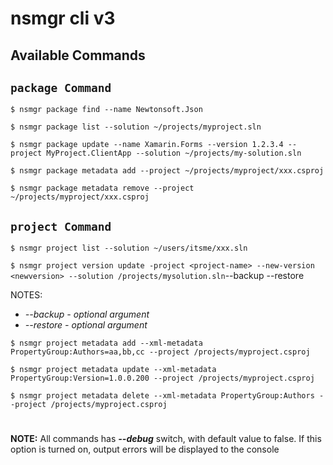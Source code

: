 

# nsmgr cli v3


## Available Commands
## `package Command`
`$ nsmgr package find --name Newtonsoft.Json`

`$ nsmgr package list --solution ~/projects/myproject.sln`

`$ nsmgr package update --name Xamarin.Forms --version 1.2.3.4 --project MyProject.ClientApp --solution ~/projects/my-solution.sln`

`$ nsmgr package metadata add --project ~/projects/myproject/xxx.csproj`

`$ nsmgr package metadata remove --project ~/projects/myproject/xxx.csproj`

## `project Command`

`$ nsmgr project list --solution ~/users/itsme/xxx.sln`

`$ nsmgr project version update -project <project-name> --new-version <newversion> --solution /projects/mysolution.sln`--backup --restore

NOTES:
* *--backup - optional argument*
* *--restore - optional argument*

`$ nsmgr project metadata add --xml-metadata PropertyGroup:Authors=aa,bb,cc --project /projects/myproject.csproj` 

`$ nsmgr project metadata update --xml-metadata PropertyGroup:Version=1.0.0.200 --project /projects/myproject.csproj` 

`$ nsmgr project metadata delete --xml-metadata PropertyGroup:Authors --project /projects/myproject.csproj` 

#
**NOTE:** All commands has ***--debug*** switch, with default value to false. If this option is turned on, output errors will be displayed to the console
